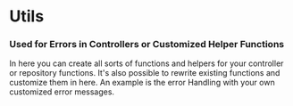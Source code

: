 # Utils 
### Used for Errors in Controllers or Customized Helper Functions

In here you can create all sorts of functions and helpers for your controller or repository functions. 
It's also possible to rewrite existing functions and customize them in here. An example is the error Handling with 
your own customized error messages. 
